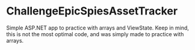 # ChallengeEpicSpiesAssetTracker
Simple ASP.NET app to practice with arrays and ViewState. Keep in mind, this is not the most optimal code, and was simply made to practice with arrays.
